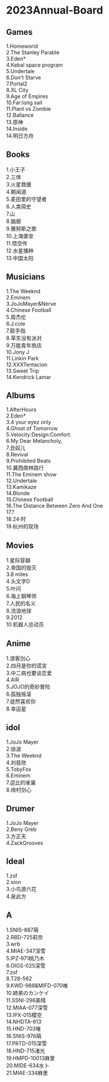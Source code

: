 # 2023Annual-Board

## Games
1.Homeworld  
2.The Stanley Parable  
3.Eden*  
4.Kebal space program  
5.Undertale  
6.Don't Starve  
7.Portal2  
8.XL City  
9.Age of Empires  
10.Far:long sail  
11.Plant vs Zombie  
12.Ballance  
13.原神  
14.Inside  
14.明日方舟  

## Books
1.小王子  
2.三体  
3.火星救援  
4.朝闻道  
5.麦田里的守望者  
6.人类简史  
7.山  
8.脑廊  
9.雅努斯之歌  
10.上海堡垒  
11.悟空传  
12.水星播种  
13.中国太阳  
 
## Musicians
1.The Weeknd  
2.Eminem  
3.JoJoMayer&Nerve  
4.Chinese Football  
5.周杰伦  
6.J.cole   
7.脏手指  
8.草东没有派对  
9.万能青年旅店  
10.Jony J  
11.Linkin Park  
12.XXXTentacion  
13.Sweet Trip  
14.Kendrick Lamar  

## Albums
1.AfterHours  
2.Eden*    
3.4 your eyez only   
4.Ghost of Tomorrow   
5.Velocity:Design:Comfort.  
6.My Dear Melancholy,  
7.丑奴儿  
8.Revival   
9.Prohibited Beats  
10.冀西南林路行  
11.The Eminem show   
12.Undertale  
13.Kamikaze  
14.Blonde  
15.Chinese Football  
16.The Distance Between Zero And One  
17.?  
18.24·时  
19.杭州的现场  

## Movies
1.星际穿越  
2.帝国的毁灭  
3.8 miles  
4.头文字D  
5.叶问  
6.海上钢琴师  
7.人民的名义  
8.流浪地球  
9.2012  
10.机器人总动员  

## Anime 
1.浪客剑心   
2.四月是你的谎言    
3.中二病也要谈恋爱  
4.AIR  
5.JOJO的奇妙冒险  
6.孤独摇滚  
7.徒然喜欢你  
8.幸运星  

## idol
1.JoJo Mayer  
2.徐波  
3.The Weeknd  
4.刘慈欣  
5.TobyFox  
6.Eminem  
7.逗比的雀巢  
8.绯村剑心  

## Drumer
1.JoJo Mayer  
2.Beny Greb  
3.方正天  
4.ZackGrooves  

## Ideal
1.zsf  
2.sion  
3.小鸟游六花    
4.泉此方  

## A
1.SNIS-887萌  
2.RBD-725莉奈  
3.wrb  
4.MIAE-347深雪  
5.IPZ-971桃乃木  
6.OIGS-025深雪  
7.zsf  
8.T28-562   
9.KWD-988&MIFD-070唯  
10.姉弟のカンケイ  
11.SSNI-296美晴  
12.MIAA-077深雪  
13.IPX-015樱空  
14.NHDTA-613  
15.HND-703唯  
16.SNIS-976萌  
17.PRTD-015深雪  
18.HND-715渚光  
19.HMPD-10013麻里  
20.MIDE-634水卜   
21.MIAE-334麻里  
